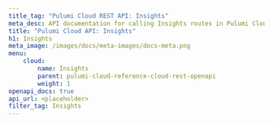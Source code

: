 ```yaml
---
title_tag: "Pulumi Cloud REST API: Insights"
meta_desc: API documentation for calling Insights routes in Pulumi Cloud.
title: "Pulumi Cloud API: Insights"
h1: Insights
meta_image: /images/docs/meta-images/docs-meta.png
menu:
    cloud:
        name: Insights
        parent: pulumi-cloud-reference-cloud-rest-openapi
        weight: 1
openapi_docs: true
api_url: <placeholder>
filter_tag: Insights
---
```

